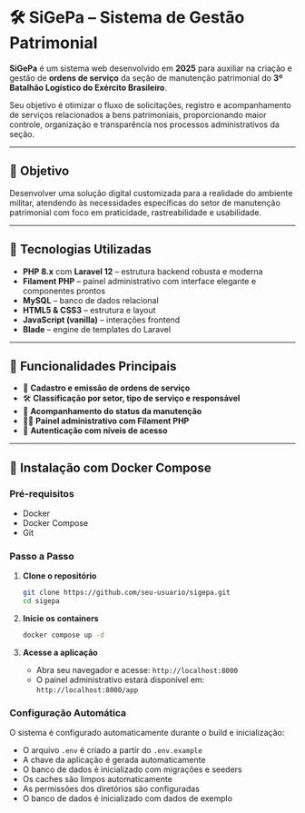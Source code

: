 # 🛠️ SiGePa – Sistema de Gestão Patrimonial

**SiGePa** é um sistema web desenvolvido em **2025** para auxiliar na criação e gestão de **ordens de serviço** da seção de manutenção patrimonial do **3º Batalhão Logístico do Exército Brasileiro**.

Seu objetivo é otimizar o fluxo de solicitações, registro e acompanhamento de serviços relacionados a bens patrimoniais, proporcionando maior controle, organização e transparência nos processos administrativos da seção.

---

## 🎯 Objetivo

Desenvolver uma solução digital customizada para a realidade do ambiente militar, atendendo às necessidades específicas do setor de manutenção patrimonial com foco em praticidade, rastreabilidade e usabilidade.

---

## 🧰 Tecnologias Utilizadas

- **PHP 8.x** com **Laravel 12** – estrutura backend robusta e moderna
- **Filament PHP** – painel administrativo com interface elegante e componentes prontos
- **MySQL** – banco de dados relacional
- **HTML5 & CSS3** – estrutura e layout
- **JavaScript (vanilla)** – interações frontend
- **Blade** – engine de templates do Laravel

---

## 🔐 Funcionalidades Principais

- 🧾 **Cadastro e emissão de ordens de serviço**
- 🛠️ **Classificação por setor, tipo de serviço e responsável**
- 📍 **Acompanhamento do status da manutenção**
- 🧑‍💼 **Painel administrativo com Filament PHP**
- 🧩 **Autenticação com níveis de acesso**

---

## 🐳 Instalação com Docker Compose

### Pré-requisitos

- Docker
- Docker Compose
- Git

### Passo a Passo

1. **Clone o repositório**
   ```bash
   git clone https://github.com/seu-usuario/sigepa.git
   cd sigepa
   ```

2. **Inicie os containers**
   ```bash
   docker compose up -d
   ```

3. **Acesse a aplicação**
   - Abra seu navegador e acesse: `http://localhost:8000`
   - O painel administrativo estará disponível em: `http://localhost:8000/app`

### Configuração Automática

O sistema é configurado automaticamente durante o build e inicialização:

- O arquivo `.env` é criado a partir do `.env.example`
- A chave da aplicação é gerada automaticamente
- O banco de dados é inicializado com migrações e seeders
- Os caches são limpos automaticamente
- As permissões dos diretórios são configuradas
- O banco de dados é inicializado com dados de exemplo
